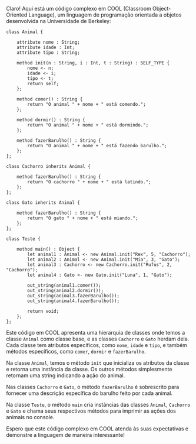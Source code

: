 Claro! Aqui está um código complexo em COOL (Classroom Object-Oriented Language), um linguagem de programação orientada a objetos desenvolvida na Universidade de Berkeley:

```cool
class Animal {

    attribute nome : String;
    attribute idade : Int;
    attribute tipo : String;

    method init(n : String, i : Int, t : String) : SELF_TYPE {
        nome <- n;
        idade <- i;
        tipo <- t;
        return self;
    };

    method comer() : String {
        return "O animal " + nome + " está comendo.";
    };

    method dormir() : String {
        return "O animal " + nome + " está dormindo.";
    };

    method fazerBarulho() : String {
        return "O animal " + nome + " está fazendo barulho.";
    };
};

class Cachorro inherits Animal {

    method fazerBarulho() : String {
        return "O cachorro " + nome + " está latindo.";
    };
};

class Gato inherits Animal {

    method fazerBarulho() : String {
        return "O gato " + nome + " está miando.";
    };
};

class Teste {

    method main() : Object {
        let animal1 : Animal <- new Animal.init("Rex", 5, "Cachorro");
        let animal2 : Animal <- new Animal.init("Mia", 3, "Gato");
        let animal3 : Cachorro <- new Cachorro.init("Rufus", 2, "Cachorro");
        let animal4 : Gato <- new Gato.init("Luna", 1, "Gato");

        out_string(animal1.comer());
        out_string(animal2.dormir());
        out_string(animal3.fazerBarulho());
        out_string(animal4.fazerBarulho());

        return void;
    };
};
```

Este código em COOL apresenta uma hierarquia de classes onde temos a classe `Animal` como classe base, e as classes `Cachorro` e `Gato` herdam dela. Cada classe tem atributos específicos, como `nome`, `idade` e `tipo`, e também métodos específicos, como `comer`, `dormir` e `fazerBarulho`.

Na classe `Animal`, temos o método `init` que inicializa os atributos da classe e retorna uma instância da classe. Os outros métodos simplesmente retornam uma string indicando a ação do animal.

Nas classes `Cachorro` e `Gato`, o método `fazerBarulho` é sobrescrito para fornecer uma descrição específica do barulho feito por cada animal.

Na classe `Teste`, o método `main` cria instâncias das classes `Animal`, `Cachorro` e `Gato` e chama seus respectivos métodos para imprimir as ações dos animais no console.

Espero que este código complexo em COOL atenda às suas expectativas e demonstre a linguagem de maneira interessante!